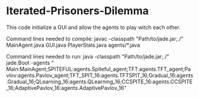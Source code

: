 # Iterated-Prisoners-Dilemma

This code initialize a GUI and allow the agents to play witch each other.

Command lines needed to compile:
javac -classpath "Path/to/jade.jar;./" MainAgent.java GUI.java PlayerStats.java agents/*.java

Command lines needed to run:
java -classpath "Path/to/jade.jar;./" jade.Boot -agents " Main:MainAgent;SPITEFUL:agents.Spiteful_agent;TFT:agents.TFT_agent;Pavlov:agents.Pavlov_agent;TFT_SPIT_16:agents.TFTSPIT_16;Gradual_16:agents.Gradual_16;QLearning_16:agents.QLearning_16;CCSPITE_16:agents.CCSPITE_16;AdaptivePavlov_16:agents.AdaptivePavlov_16"
